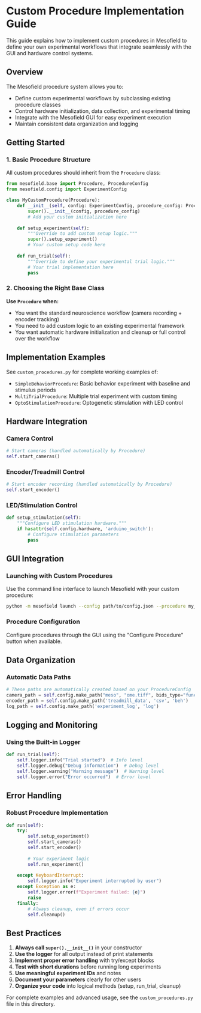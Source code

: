 # Custom Procedure Implementation Guide

This guide explains how to implement custom procedures in Mesofield to define your own experimental workflows that integrate seamlessly with the GUI and hardware control systems.

## Overview

The Mesofield procedure system allows you to:
- Define custom experimental workflows by subclassing existing procedure classes
- Control hardware initialization, data collection, and experimental timing
- Integrate with the Mesofield GUI for easy experiment execution
- Maintain consistent data organization and logging

## Getting Started

### 1. Basic Procedure Structure

All custom procedures should inherit from the `Procedure` class:

```python
from mesofield.base import Procedure, ProcedureConfig
from mesofield.config import ExperimentConfig

class MyCustomProcedure(Procedure):
    def __init__(self, config: ExperimentConfig, procedure_config: ProcedureConfig = None):
        super().__init__(config, procedure_config)
        # Add your custom initialization here
        
    def setup_experiment(self):
        """Override to add custom setup logic."""
        super().setup_experiment()
        # Your custom setup code here
        
    def run_trial(self):
        """Override to define your experimental trial logic."""
        # Your trial implementation here
        pass
```

### 2. Choosing the Right Base Class

**Use `Procedure` when:**
- You want the standard neuroscience workflow (camera recording + encoder tracking)
- You need to add custom logic to an existing experimental framework
- You want automatic hardware initialization and cleanup or full control over the workflow

## Implementation Examples

See `custom_procedures.py` for complete working examples of:
- `SimpleBehaviorProcedure`: Basic behavior experiment with baseline and stimulus periods
- `MultiTrialProcedure`: Multiple trial experiment with custom timing
- `OptoStimulationProcedure`: Optogenetic stimulation with LED control

## Hardware Integration

### Camera Control
```python
# Start cameras (handled automatically by Procedure)
self.start_cameras()
```

### Encoder/Treadmill Control
```python
# Start encoder recording (handled automatically by Procedure)
self.start_encoder()
```

### LED/Stimulation Control
```python
def setup_stimulation(self):
    """Configure LED stimulation hardware."""
    if hasattr(self.config.hardware, 'arduino_switch'):
        # Configure stimulation parameters
        pass
```

## GUI Integration

### Launching with Custom Procedures

Use the command line interface to launch Mesofield with your custom procedure:

```bash
python -m mesofield launch --config path/to/config.json --procedure my_module:MyCustomProcedure
```

### Procedure Configuration

Configure procedures through the GUI using the "Configure Procedure" button when available.

## Data Organization

### Automatic Data Paths
```python
# These paths are automatically created based on your ProcedureConfig
camera_path = self.config.make_path("meso", "ome.tiff", bids_type="func")
encoder_path = self.config.make_path('treadmill_data', 'csv', 'beh')
log_path = self.config.make_path('experiment_log', 'log')
```

## Logging and Monitoring

### Using the Built-in Logger
```python
def run_trial(self):
    self.logger.info("Trial started")  # Info level
    self.logger.debug("Debug information")  # Debug level
    self.logger.warning("Warning message")  # Warning level
    self.logger.error("Error occurred")  # Error level
```

## Error Handling

### Robust Procedure Implementation
```python
def run(self):
    try:
        self.setup_experiment()
        self.start_cameras()
        self.start_encoder()
        
        # Your experiment logic
        self.run_experiment()
        
    except KeyboardInterrupt:
        self.logger.info("Experiment interrupted by user")
    except Exception as e:
        self.logger.error(f"Experiment failed: {e}")
        raise
    finally:
        # Always cleanup, even if errors occur
        self.cleanup()
```

## Best Practices

1. **Always call `super().__init__()`** in your constructor
2. **Use the logger** for all output instead of print statements
3. **Implement proper error handling** with try/except blocks
4. **Test with short durations** before running long experiments
5. **Use meaningful experiment IDs** and notes
6. **Document your parameters** clearly for other users
7. **Organize your code** into logical methods (setup, run_trial, cleanup)

For complete examples and advanced usage, see the `custom_procedures.py` file in this directory.